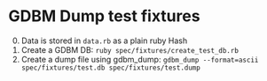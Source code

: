 # GDBM Dump test fixtures

0. Data is stored in `data.rb` as a plain ruby Hash
1. Create a GDBM DB: `ruby spec/fixtures/create_test_db.rb`
2. Create a dump file using gdbm_dump: `gdbm_dump --format=ascii spec/fixtures/test.db spec/fixtures/test.dump`
